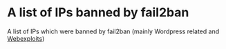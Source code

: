 # A list of IPs banned by fail2ban

A list of IPs which were banned by fail2ban (mainly Wordpress related and [Webexploits](https://github.com/mitchellkrogza/Fail2Ban.WebExploits))
